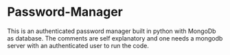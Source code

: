 # Password-Manager
This is an authenticated password manager built in python with MongoDb as database.
The comments are self explanatory and one needs a mongodb server with an authenticated user to run the code.
